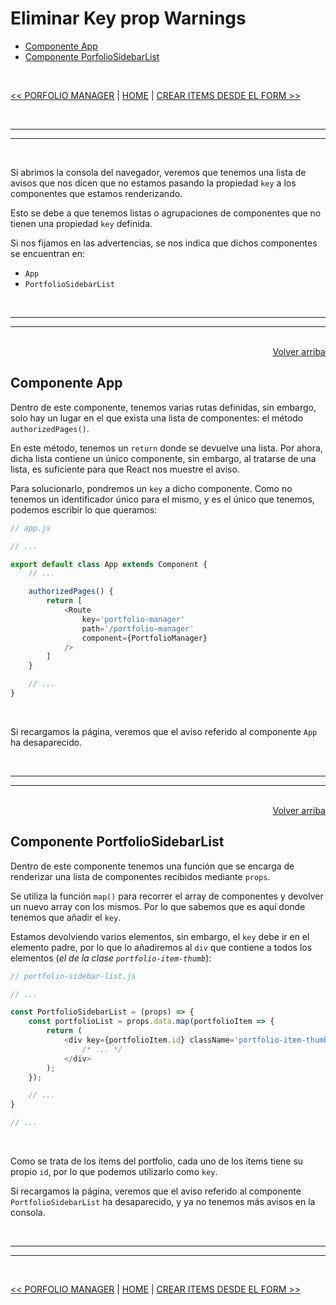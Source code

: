 # Eliminar Key prop Warnings

<div id='index'></div>

* [Componente App](#componente-app)
* [Componente PorfolioSidebarList](#componente-portfoliosidebarlist)

<br/>


[<< PORFOLIO MANAGER](./25_crear_el_componente.md#crear-el-portfolio-manager) | [HOME](../../../README.md#devcamp) | [CREAR ITEMS DESDE EL FORM >>](./27_crear_items_desde_form.md#crear-portfolioitems-desde-portfolioform)


<br/><hr/>
<hr/><br/>

Si abrimos la consola del navegador, veremos que tenemos una lista de avisos que nos dicen que no estamos pasando la propiedad `key` a los componentes que estamos renderizando.

Esto se debe a que tenemos listas o agrupaciones de componentes que no tienen una propiedad `key` definida.

Si nos fijamos en las advertencias, se nos indica que dichos componentes se encuentran en:

* `App`
* `PortfolioSidebarList`


<br/><hr/>
<hr/><br/>


<div align='right'>
    <a href='#index'>Volver arriba</a>
</div>


## Componente App

Dentro de este componente, tenemos varias rutas definidas, sin embargo, solo hay un lugar en el que exista una lista de componentes: el método `authorizedPages()`.

En este método, tenemos un `return` donde se devuelve una lista. Por ahora, dicha lista contiene un único componente, sin embargo, al tratarse de una lista, es suficiente para que React nos muestre el aviso.

Para solucionarlo, pondremos un `key` a dicho componente. Como no tenemos un identificador único para el mismo, y es el único que tenemos, podemos escribir lo que queramos:

```js
// app.js

// ...

export default class App extends Component {
    // ...

    authorizedPages() {
        return [
            <Route
                key='portfolio-manager'
                path='/portfolio-manager'
                component={PortfolioManager}
            />
        ]
    }

    // ...
}
```

<br/>

Si recargamos la página, veremos que el aviso referido al componente `App` ha desaparecido.


<br/><hr/>
<hr/><br/>


<div align='right'>
    <a href='#index'>Volver arriba</a>
</div>


## Componente PortfolioSidebarList

Dentro de este componente tenemos una función que se encarga de renderizar una lista de componentes recibidos mediante `props`.

Se utiliza la función `map()` para recorrer el array de componentes y devolver un nuevo array con los mismos. Por lo que sabemos que es aquí donde tenemos que añadir el `key`.

Estamos devolviendo varios elementos, sin embargo, el `key` debe ir en el elemento padre, por lo que lo añadiremos al `div` que contiene a todos los elementos (*el de la clase `portfolio-item-thumb`*):

```js
// portfolio-sidebar-list.js

// ...

const PortfolioSidebarList = (props) => {
    const portfolioList = props.data.map(portfolioItem => {
        return (
            <div key={portfolioItem.id} className='portfolio-item-thumb'>
                /* ... */
            </div>
        );
    });

    // ...
}

// ...
```

<br/>

Como se trata de los ítems del portfolio, cada uno de los ítems tiene su propio `id`, por lo que podemos utilizarlo como `key`.

Si recargamos la página, veremos que el aviso referido al componente `PortfolioSidebarList` ha desaparecido, y ya no tenemos más avisos en la consola.


<br/><hr/>
<hr/><br/>


[<< PORFOLIO MANAGER](./25_crear_el_componente.md#crear-el-portfolio-manager) | [HOME](../../../README.md#devcamp) | [CREAR ITEMS DESDE EL FORM >>](./27_crear_items_desde_form.md#crear-portfolioitems-desde-portfolioform)